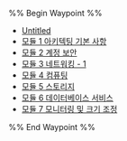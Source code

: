 %% Begin Waypoint %%
- [Untitled](./Untitled.md)
- [모듈 1 아키텍팅 기본 사항](./%EB%AA%A8%EB%93%88%201%20%EC%95%84%ED%82%A4%ED%85%8D%ED%8C%85%20%EA%B8%B0%EB%B3%B8%20%EC%82%AC%ED%95%AD.md)
- [모듈 2 계정 보안](./%EB%AA%A8%EB%93%88%202%20%EA%B3%84%EC%A0%95%20%EB%B3%B4%EC%95%88.md)
- [모듈 3 네트워킹 - 1](./%EB%AA%A8%EB%93%88%203%20%EB%84%A4%ED%8A%B8%EC%9B%8C%ED%82%B9%20-%201.md)
- [모듈 4 컴퓨팅](./%EB%AA%A8%EB%93%88%204%20%EC%BB%B4%ED%93%A8%ED%8C%85.md)
- [모듈 5 스토리지](./%EB%AA%A8%EB%93%88%205%20%EC%8A%A4%ED%86%A0%EB%A6%AC%EC%A7%80.md)
- [모듈 6 데이터베이스 서비스](./%EB%AA%A8%EB%93%88%206%20%EB%8D%B0%EC%9D%B4%ED%84%B0%EB%B2%A0%EC%9D%B4%EC%8A%A4%20%EC%84%9C%EB%B9%84%EC%8A%A4.md)
- [모듈 7 모니터링 및 크기 조정](./%EB%AA%A8%EB%93%88%207%20%EB%AA%A8%EB%8B%88%ED%84%B0%EB%A7%81%20%EB%B0%8F%20%ED%81%AC%EA%B8%B0%20%EC%A1%B0%EC%A0%95.md)

%% End Waypoint %%